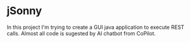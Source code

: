# jSonny

In this project I'm trying to create a GUI java application to execute REST calls.
Almost all code is sugested by AI chatbot from CoPilot.
